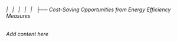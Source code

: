 ###### |   |   |   |   |   ├── Cost-Saving Opportunities from Energy Efficiency Measures

*Add content here*